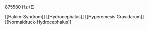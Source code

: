 875580 Hz (E)

[[Hakim-Syndrom]]
[[Hydrocephalus]]
[[Hyperemesis Gravidarum]]
[[Normaldruck-Hydrocephalus]]